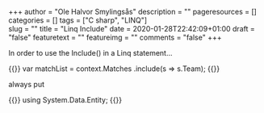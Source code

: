 +++
author = "Ole Halvor Smylingsås"
description = ""
pageresources = []
categories = []
tags = ["C sharp", "LINQ"]     
slug = ""
title = "Linq   Include"
date = 2020-01-28T22:42:09+01:00
draft = "false"
featuretext = ""
featureimg = ""
comments = "false"
+++

In order to use the Include() in a Linq statement...

{{<highlight c>}}
var matchList = context.Matches
                    .include(s => s.Team);
{{</highlight>}}

always put

{{<highlight c>}}
using System.Data.Entity;
{{</highlight>}}